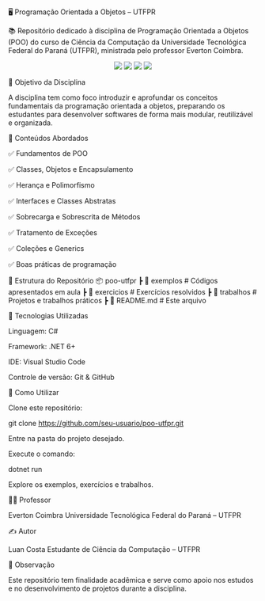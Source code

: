 🖥️ Programação Orientada a Objetos – UTFPR

📚 Repositório dedicado à disciplina de Programação Orientada a Objetos (POO) do curso de Ciência da Computação da Universidade Tecnológica Federal do Paraná (UTFPR), ministrada pelo professor Everton Coimbra.

<p align="center"> <img src="https://img.shields.io/badge/C%23-239120?style=for-the-badge&logo=c-sharp&logoColor=white"/> <img src="https://img.shields.io/badge/.NET-512BD4?style=for-the-badge&logo=dotnet&logoColor=white"/> <img src="https://img.shields.io/badge/VS%20Code-007ACC?style=for-the-badge&logo=visual-studio-code&logoColor=white"/> <img src="https://img.shields.io/badge/GitHub-181717?style=for-the-badge&logo=github&logoColor=white"/> </p>
🎯 Objetivo da Disciplina

A disciplina tem como foco introduzir e aprofundar os conceitos fundamentais da programação orientada a objetos, preparando os estudantes para desenvolver softwares de forma mais modular, reutilizável e organizada.

📌 Conteúdos Abordados

✅ Fundamentos de POO

✅ Classes, Objetos e Encapsulamento

✅ Herança e Polimorfismo

✅ Interfaces e Classes Abstratas

✅ Sobrecarga e Sobrescrita de Métodos

✅ Tratamento de Exceções

✅ Coleções e Generics

✅ Boas práticas de programação

📂 Estrutura do Repositório
📦 poo-utfpr
 ┣ 📁 exemplos       # Códigos apresentados em aula
 ┣ 📁 exercicios     # Exercícios resolvidos
 ┣ 📁 trabalhos      # Projetos e trabalhos práticos
 ┣ 📄 README.md      # Este arquivo

🚀 Tecnologias Utilizadas

Linguagem: C#

Framework: .NET 6+

IDE: Visual Studio Code

Controle de versão: Git & GitHub

📝 Como Utilizar

Clone este repositório:

git clone https://github.com/seu-usuario/poo-utfpr.git


Entre na pasta do projeto desejado.

Execute o comando:

dotnet run


Explore os exemplos, exercícios e trabalhos.

👨‍🏫 Professor

Everton Coimbra
Universidade Tecnológica Federal do Paraná – UTFPR

✍ Autor

Luan Costa
Estudante de Ciência da Computação – UTFPR

📌 Observação

Este repositório tem finalidade acadêmica e serve como apoio nos estudos e no desenvolvimento de projetos durante a disciplina.
